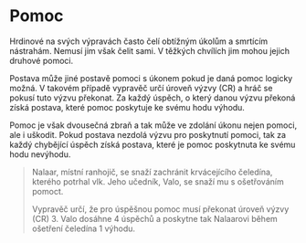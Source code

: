 # Pomoc

Hrdinové na svých výpravách často čelí obtížným úkolům a smrtícím
nástrahám. Nemusí jim však čelit sami. V těžkých chvílích jim
mohou jejich druhové pomoci.

Postava může jiné postavě pomoci s úkonem pokud je daná pomoc
logicky možná. V takovém případě vypravěč určí úroveň výzvy (CR)
a hráč se pokusí tuto výzvu překonat. Za každý úspěch, o který
danou výzvu překoná získá postava, které pomoc poskytuje ke svému
hodu výhodu.

Pomoc je však dvousečná zbraň a tak může ve zdolání úkonu nejen
pomoci, ale i uškodit. Pokud postava nezdolá výzvu pro poskytnutí
pomoci, tak za každý chybějící úspěch získá postava, které je 
pomoc poskytnuta ke svému hodu nevýhodu.

> Nalaar, místní ranhojič, se snaží zachránit krvácejícího
> čeledína, kterého potrhal vlk. Jeho učedník, Valo, se snaží
> mu s ošetřováním pomoct.
>
> Vypravěč určí, že pro úspěšnou pomoc musí překonat úroveň
> výzvy (CR) 3. Valo dosáhne 4 úspěchů a poskytne tak Nalaarovi
> během ošetření čeledína 1 výhodu.
